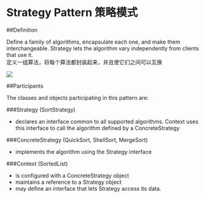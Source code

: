 # Strategy Pattern 策略模式
##Definition

Define a family of algorithms, encapsulate each one, and make them interchangeable. Strategy lets the algorithm vary independently from clients that use it.
<br>定义一组算法，将每个算法都封装起来，并且使它们之间可以互换

![](https://github.com/QianMo/Unity-Design-Pattern/blob/master/UML_Picture/strategy.gif)


##Participants

The classes and objects participating in this pattern are:

###Strategy  (SortStrategy)
* declares an interface common to all supported algorithms. Context uses this interface to call the algorithm defined by a ConcreteStrategy

###ConcreteStrategy  (QuickSort, ShellSort, MergeSort)
* implements the algorithm using the Strategy interface

###Context  (SortedList)
* is configured with a ConcreteStrategy object
* maintains a reference to a Strategy object
* may define an interface that lets Strategy access its data.

